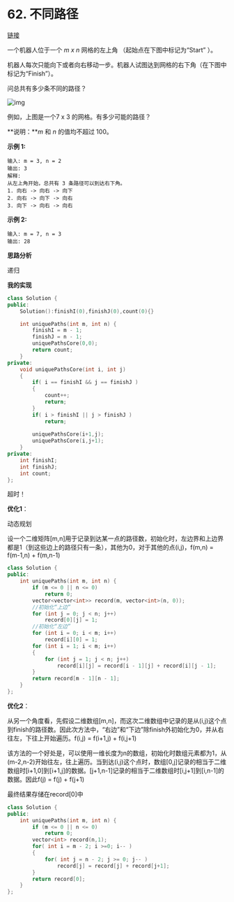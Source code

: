 # 62. 不同路径

[链接](https://leetcode-cn.com/problems/unique-paths/description/)

一个机器人位于一个 *m x n* 网格的左上角 （起始点在下图中标记为“Start” ）。

机器人每次只能向下或者向右移动一步。机器人试图达到网格的右下角（在下图中标记为“Finish”）。

问总共有多少条不同的路径？

![img](https://leetcode-cn.com/static/images/problemset/robot_maze.png)

例如，上图是一个7 x 3 的网格。有多少可能的路径？

**说明：***m* 和 *n* 的值均不超过 100。

**示例 1:**

```
输入: m = 3, n = 2
输出: 3
解释:
从左上角开始，总共有 3 条路径可以到达右下角。
1. 向右 -> 向右 -> 向下
2. 向右 -> 向下 -> 向右
3. 向下 -> 向右 -> 向右
```

**示例 2:**

```
输入: m = 7, n = 3
输出: 28
```

**思路分析**

递归

**我的实现**

```c++
class Solution {
public:
    Solution():finishI(0),finishJ(0),count(0){}

    int uniquePaths(int m, int n) {
        finishI = m - 1;
        finishJ = n - 1;
        uniquePathsCore(0,0);
        return count;
    }
private:
    void uniquePathsCore(int i, int j)
    {
        if( i == finishI && j == finishJ )
        {
            count++;
            return;
        }
        if( i > finishI || j > finishJ )
            return;
        
        uniquePathsCore(i+1,j);
        uniquePathsCore(i,j+1);
    }
private:
    int finishI;
    int finishJ;
    int count;
};
```

超时！

**优化1**：

动态规划

设一个二维矩阵[m,n]用于记录到达某一点的路径数，初始化时，左边界和上边界都是1（到这些边上的路径只有一条），其他为0，对于其他的点(i,j)，f(m,n) = f(m-1,n) + f(m,n-1)

```c++
class Solution {
public:
	int uniquePaths(int m, int n) {
		if (m <= 0 || n <= 0)
			return 0;
		vector<vector<int>> record(m, vector<int>(n, 0));
		//初始化“上边”
		for (int j = 0; j < n; j++)
			record[0][j] = 1;
		//初始化“左边”
		for (int i = 0; i < m; i++)
			record[i][0] = 1;
		for (int i = 1; i < m; i++)
		{
			for (int j = 1; j < n; j++)
				record[i][j] = record[i - 1][j] + record[i][j - 1];
		}
		return record[m - 1][n - 1];
	}
};
```

**优化2**：

从另一个角度看，先假设二维数组[m,n]，而这次二维数组中记录的是从(i,j)这个点到finish的路径数。因此次方法中，“右边”和“下边”除finish外初始化为0，并从右往左，下往上开始遍历。f(i,j) = f(i+1,j) + f(i,j+1)

该方法的一个好处是，可以使用一维长度为n的数组，初始化时数组元素都为1，从(m-2,n-2)开始往左，往上遍历。当到达(i,j)这个点时，数组[0,j]记录的相当于二维数组时[i+1,0]到[i+1,j]的数据。[j+1,n-1]记录的相当于二维数组时[i,j+1]到[i,n-1]的数据。因此f(j) = f(j) + f(j+1)

最终结果存储在record[0]中

```c++
class Solution {
public:
    int uniquePaths(int m, int n) {
        if (m <= 0 || n <= 0)
			return 0;
        vector<int> record(n,1);
        for( int i = m - 2; i >=0; i-- )
        {
            for( int j = n - 2; j >= 0; j-- )
                record[j] = record[j] + record[j+1];
        }
        return record[0];
    }
};
```

